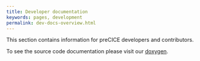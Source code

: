 ```yaml
---
title: Developer documentation
keywords: pages, development
permalink: dev-docs-overview.html
---
```


This section contains information for preCICE developers and contributors.

To see the source code documentation please visit our [doxygen](https://www.precice.org/doxygen/).
